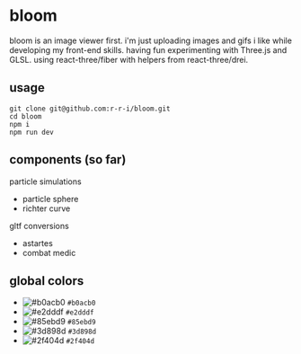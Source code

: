# bloom

bloom is an image viewer first. i'm just uploading images and gifs i like while developing my front-end skills. having fun experimenting
with Three.js and GLSL. using react-three/fiber with helpers from react-three/drei.

## usage
```
git clone git@github.com:r-r-i/bloom.git
cd bloom
npm i
npm run dev
```

## components (so far)
particle simulations
  - particle sphere
  - richter curve

gltf conversions
- astartes
- combat medic

## global colors

- ![#b0acb0](https://placehold.co/15x15/b0acb0/b0acb0.png) `#b0acb0`
- ![#e2dddf](https://placehold.co/15x15/e2dddf/e2dddf.png) `#e2dddf`
- ![#85ebd9](https://placehold.co/15x15/85ebd9/85ebd9.png) `#85ebd9`
- ![#3d898d](https://placehold.co/15x15/3d898d/3d898d.png) `#3d898d`
- ![#2f404d](https://placehold.co/15x15/2f404d/2f404d.png) `#2f404d`

